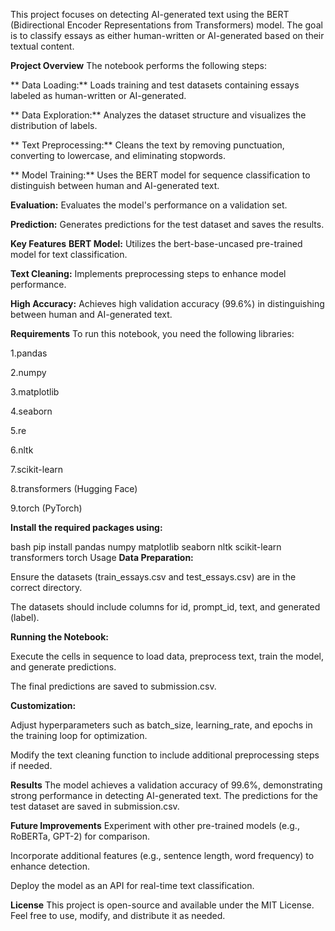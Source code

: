 This project focuses on detecting AI-generated text using the BERT (Bidirectional Encoder Representations from Transformers) model. The goal is to classify essays as either human-written or AI-generated based on their textual content.

**Project Overview**
The notebook performs the following steps:

** Data Loading:** Loads training and test datasets containing essays labeled as human-written or AI-generated.

** Data Exploration:** Analyzes the dataset structure and visualizes the distribution of labels.

** Text Preprocessing:** Cleans the text by removing punctuation, converting to lowercase, and eliminating stopwords.

** Model Training:** Uses the BERT model for sequence classification to distinguish between human and AI-generated text.

**Evaluation:** Evaluates the model's performance on a validation set.

**Prediction:** Generates predictions for the test dataset and saves the results.

**Key Features**
**BERT Model:** Utilizes the bert-base-uncased pre-trained model for text classification.

**Text Cleaning:** Implements preprocessing steps to enhance model performance.

**High Accuracy:** 
Achieves high validation accuracy (99.6%) in distinguishing between human and AI-generated text.

**Requirements**
To run this notebook, you need the following libraries:

1.pandas

2.numpy

3.matplotlib

4.seaborn

5.re

6.nltk

7.scikit-learn

8.transformers (Hugging Face)

9.torch (PyTorch)

**Install the required packages using:**

bash
pip install pandas numpy matplotlib seaborn nltk scikit-learn transformers torch
Usage
**Data Preparation:**

Ensure the datasets (train_essays.csv and test_essays.csv) are in the correct directory.

The datasets should include columns for id, prompt_id, text, and generated (label).

**Running the Notebook:**

Execute the cells in sequence to load data, preprocess text, train the model, and generate predictions.

The final predictions are saved to submission.csv.

**Customization:**

Adjust hyperparameters such as batch_size, learning_rate, and epochs in the training loop for optimization.

Modify the text cleaning function to include additional preprocessing steps if needed.

**Results**
The model achieves a validation accuracy of 99.6%, demonstrating strong performance in detecting AI-generated text. The predictions for the test dataset are saved in submission.csv.

**Future Improvements**
Experiment with other pre-trained models (e.g., RoBERTa, GPT-2) for comparison.

Incorporate additional features (e.g., sentence length, word frequency) to enhance detection.

Deploy the model as an API for real-time text classification.

**License**
This project is open-source and available under the MIT License. Feel free to use, modify, and distribute it as needed.

